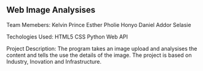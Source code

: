 ## Web Image Analysises
Team Memebers:	Kelvin Prince
		Esther Pholie
		Honyo Daniel
		Addor Selasie

Techologies Used:	HTML5
			CSS
			Python
			Web API

Project Description: The program takes an image upload and analysises the content and tells the use the details of the image.
			The project is based on Industry, Inovation and Infrastructure.